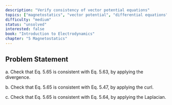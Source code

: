 ```yaml
---
description: "Verify consistency of vector potential equations"
topics: ["magnetostatics", "vector potential", "differential equations"]
difficulty: "medium"
status: "unsolved"
interested: false
book: "Introduction to Electrodynamics"
chapter: "5 Magnetostatics"
---
```


## Problem Statement
a. Check that Eq. 5.65 is consistent with Eq. 5.63, by applying the divergence.

b. Check that Eq. 5.65 is consistent with Eq. 5.47, by applying the curl.

c. Check that Eq. 5.65 is consistent with Eq. 5.64, by applying the Laplacian.